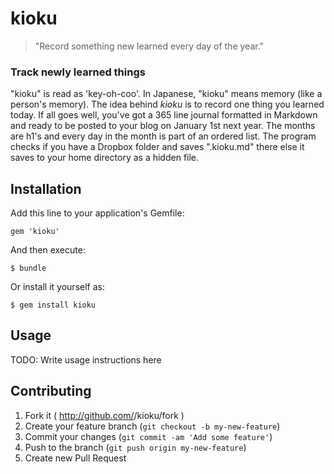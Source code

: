 # kioku

> "Record something new learned every day of the year."

### Track newly learned things

"kioku" is read as 'key-oh-coo'. In Japanese, "kioku" means memory (like a person's memory). The idea behind *kioku* is to record one thing you learned today. If all goes well, you've got a 365 line journal formatted in Markdown and ready to be posted to your blog on January 1st next year. The months are h1's and every day in the month is part of an ordered list. The program checks if you have a Dropbox folder and saves ".kioku.md" there else it saves to your home directory as a hidden file.

## Installation

Add this line to your application's Gemfile:

    gem 'kioku'

And then execute:

    $ bundle

Or install it yourself as:

    $ gem install kioku

## Usage

TODO: Write usage instructions here

## Contributing

1. Fork it ( http://github.com/<my-github-username>/kioku/fork )
2. Create your feature branch (`git checkout -b my-new-feature`)
3. Commit your changes (`git commit -am 'Add some feature'`)
4. Push to the branch (`git push origin my-new-feature`)
5. Create new Pull Request